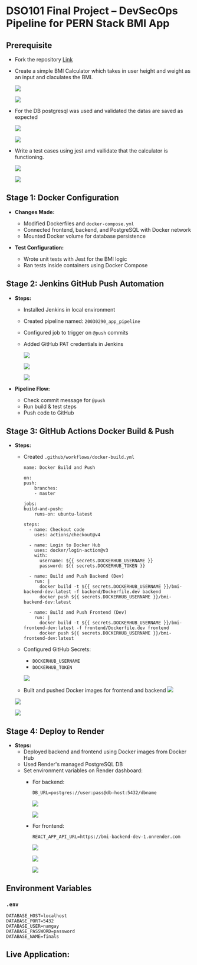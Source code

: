 # DSO101 Final Project – DevSecOps Pipeline for PERN Stack BMI App

## Prerequisite

- Fork the repository [Link]( https://github.com/Darshansgit/DSO101_SE_project.git)
- Create a simple BMI Calculator which takes in user height and weight as an input and claculates the BMI.

    ![](image/1.png)

    ![](image/2.png)

- For the DB postgresql was used and validated the datas are saved as expected

    ![](image/4.png)

    ![](image/6.png)

- Write a test cases using jest amd vallidate that the calculator is functioning.

    ![](image/7.png)

    ![](image/3.png)

## Stage 1: Docker Configuration

- **Changes Made:**
  - Modified Dockerfiles and `docker-compose.yml`
  - Connected frontend, backend, and PostgreSQL with Docker network
  - Mounted Docker volume for database persistence

- **Test Configuration:**
  - Wrote unit tests with Jest for the BMI logic
  - Ran tests inside containers using Docker Compose

## Stage 2: Jenkins GitHub Push Automation

- **Steps:**
  - Installed Jenkins in local environment
  - Created pipeline named: `20030290_app_pipeline`
  - Configured job to trigger on `@push` commits
  - Added GitHub PAT credentials in Jenkins

    ![](image/8.png)

    ![](image/9.png)

    ![](image/10.png)

- **Pipeline Flow:**
  - Check commit message for `@push`
  - Run build & test steps
  - Push code to GitHub

## Stage 3: GitHub Actions Docker Build & Push

- **Steps:**
  - Created `.github/workflows/docker-build.yml`

    ```
    name: Docker Build and Push

    on:
    push:
        branches:
        - master

    jobs:
    build-and-push:
        runs-on: ubuntu-latest

    steps:
      - name: Checkout code
        uses: actions/checkout@v4

      - name: Login to Docker Hub
        uses: docker/login-action@v3
        with:
          username: ${{ secrets.DOCKERHUB_USERNAME }}
          password: ${{ secrets.DOCKERHUB_TOKEN }}

      - name: Build and Push Backend (Dev)
        run: |
          docker build -t ${{ secrets.DOCKERHUB_USERNAME }}/bmi-backend-dev:latest -f backend/Dockerfile.dev backend
          docker push ${{ secrets.DOCKERHUB_USERNAME }}/bmi-backend-dev:latest

      - name: Build and Push Frontend (Dev)
        run: |
          docker build -t ${{ secrets.DOCKERHUB_USERNAME }}/bmi-frontend-dev:latest -f frontend/Dockerfile.dev frontend
          docker push ${{ secrets.DOCKERHUB_USERNAME }}/bmi-frontend-dev:latest
    ```

  - Configured GitHub Secrets:
    - `DOCKERHUB_USERNAME`
    - `DOCKERHUB_TOKEN`

    ![](image/11.png)

  - Built and pushed Docker images for frontend and backend
  ![](image/14.png)

  ![](image/16.png)

  ![](image/17.png)

## Stage 4: Deploy to Render

- **Steps:**
  - Deployed backend and frontend using Docker images from Docker Hub
  - Used Render's managed PostgreSQL DB
  - Set environment variables on Render dashboard:
    - For backend:
      ```
      DB_URL=postgres://user:pass@db-host:5432/dbname
      ```
      ![](image/18.png)

      ![](image/19.png)

    - For frontend:
      ```
      REACT_APP_API_URL=https://bmi-backend-dev-1.onrender.com
      ```

      ![](image/20.png)

      ![](image/21.png)

      ![](image/22.png)
    
## Environment Variables

### `.env`

```env
DATABASE_HOST=localhost
DATABASE_PORT=5432
DATABASE_USER=namgay
DATABASE_PASSWORD=password
DATABASE_NAME=finals
```

## Live Application:




